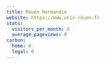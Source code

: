 ```yaml
---
title: Rouen Normandie
website: https://www.univ-rouen.fr
stats:
  visitors_per_month: 0
  average_pageviews: 0
carbon:
  home: 0
  legal: 0
---
```

